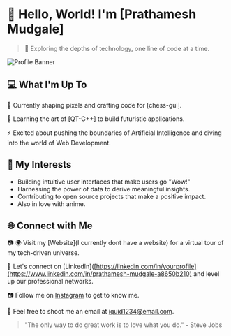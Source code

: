 <!---
cursoroid/cursoroid is a ✨ special ✨ repository because its `README.md` (this file) appears on your GitHub profile.
You can click the Preview link to take a look at your changes.
--->
# 👋 Hello, World! I'm [Prathamesh Mudgale]

> 🚀 Exploring the depths of technology, one line of code at a time.

![Profile Banner](https://i.ibb.co/gJt8ykn/Screenshot-2023-05-23-at-15-53-26-Demon-Slayer-Inosuke-Hashibira-Eats-Sticker-Sticker-Mania-removebg.png)

## 💻 What I'm Up To

🔭 Currently shaping pixels and crafting code for [chess-gui].

🌱 Learning the art of [QT-C++] to build futuristic applications.

⚡️ Excited about pushing the boundaries of Artificial Intelligence and diving into the world of Web Development.

## 🎯 My Interests

- Building intuitive user interfaces that make users go "Wow!"
- Harnessing the power of data to derive meaningful insights.
- Contributing to open source projects that make a positive impact.
- Also in love with anime.

## 🌐 Connect with Me
📷
🌍 Visit my [Website](I currently dont have a website) for a virtual tour of my tech-driven universe.

💼 Let's connect on [LinkedIn]([https://linkedin.com/in/yourprofile](https://www.linkedin.com/in/prathamesh-mudgale-a8650b210) and level up our professional networks.

📷 Follow me on [Instagram](https:/instagram.com/prathammudgale?igshid=NGExMml2YTkyZg==) to get to know me.

💌 Feel free to shoot me an email at iquid1234@email.com.

> "The only way to do great work is to love what you do." - Steve Jobs
